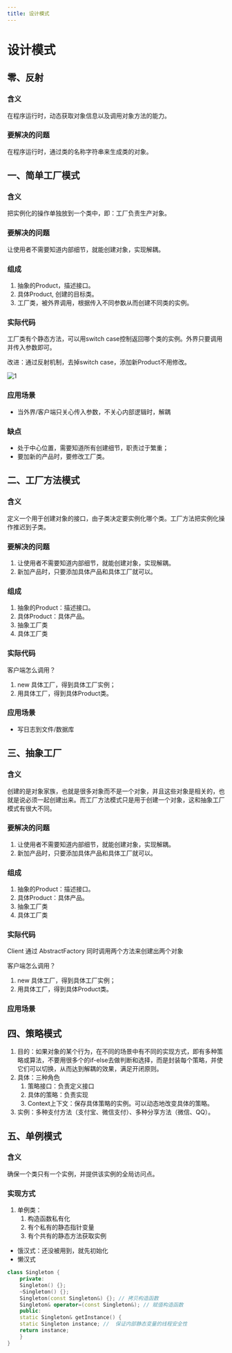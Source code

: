 ```yaml
---
title: 设计模式
---
```

# 设计模式
## 零、反射
### 含义

在程序运行时，动态获取对象信息以及调用对象方法的能力。

### 要解决的问题
在程序运行时，通过类的名称字符串来生成类的对象。

## 一、简单工厂模式

### 含义
把实例化的操作单独放到一个类中，即：工厂负责生产对象。

### 要解决的问题
让使用者不需要知道内部细节，就能创建对象，实现解耦。

### 组成
1. 抽象的Product，描述接口。
2. 具体Product, 创建的目标类。
3. 工厂类，被外界调用，根据传入不同参数从而创建不同类的实例。

### 实际代码
工厂类有个静态方法，可以用switch case控制返回哪个类的实例。外界只要调用并传入参数即可。

改进：通过反射机制，去掉switch case，添加新Product不用修改。

![1](/jiandangongchangmoshi.png)

### 应用场景
* 当外界/客户端只关心传入参数，不关心内部逻辑时，解耦
### 缺点
* 处于中心位置，需要知道所有创建细节，职责过于繁重；
* 要加新的产品时，要修改工厂类。

## 二、工厂方法模式
### 含义
定义一个用于创建对象的接口，由子类决定要实例化哪个类。工厂方法把实例化操作推迟到子类。
### 要解决的问题
1. 让使用者不需要知道内部细节，就能创建对象，实现解耦。
2. 新加产品时，只要添加具体产品和具体工厂就可以。

### 组成
1. 抽象的Product：描述接口。
2. 具体Product：具体产品。
3. 抽象工厂类
4. 具体工厂类

### 实际代码
客户端怎么调用？
1. new 具体工厂，得到具体工厂实例；
2. 用具体工厂，得到具体Product类。

### 应用场景
* 写日志到文件/数据库

## 三、抽象工厂
### 含义
创建的是对象家族，也就是很多对象而不是一个对象，并且这些对象是相关的，也就是说必须一起创建出来。而工厂方法模式只是用于创建一个对象，这和抽象工厂模式有很大不同。
### 要解决的问题
1. 让使用者不需要知道内部细节，就能创建对象，实现解耦。
2. 新加产品时，只要添加具体产品和具体工厂就可以。

### 组成
1. 抽象的Product：描述接口。
2. 具体Product：具体产品。
3. 抽象工厂类
4. 具体工厂类

### 实际代码
Client 通过 AbstractFactory 同时调用两个方法来创建出两个对象

客户端怎么调用？
1. new 具体工厂，得到具体工厂实例；
2. 用具体工厂，得到具体Product类。

### 应用场景

## 四、策略模式
1. 目的：如果对象的某个行为，在不同的场景中有不同的实现方式，即有多种策略或算法，不要用很多个的if-else去做判断和选择，而是封装每个策略，并使它们可以切换，从而达到解耦的效果，满足开闭原则。
2. 具体：三种角色
    1. 策略接口：负责定义接口
    2. 具体的策略：负责实现
    3. Context上下文：保存具体策略的实例。可以动态地改变具体的策略。
3. 实例：多种支付方法（支付宝、微信支付）、多种分享方法（微信、QQ）。

## 五、单例模式
### 含义
确保一个类只有一个实例，并提供该实例的全局访问点。
### 实现方式
1. 单例类：
    1. 构造函数私有化
    2. 有个私有的静态指针变量
    3. 有个共有的静态方法获取实例
* 饿汉式：还没被用到，就先初始化
* 懒汉式
```C++
class Singleton {
    private:
    Singleton() {};
    ~Singleton() {};
    Singleton(const Singleton&) {}; // 拷贝构造函数
    Singleton& operator=(const Singleton&); // 赋值构造函数
    public:
    static Singleton& getInstance() {
    static Singleton instance; //  保证内部静态变量的线程安全性
    return instance;
    }
}
```

